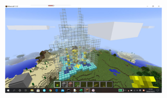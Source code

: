 ![Alt text](https://github.com/ophwsjtu18/ohw20f/blob/main/glc/QQ%E5%9B%BE%E7%89%8720201031113359.jpg)
